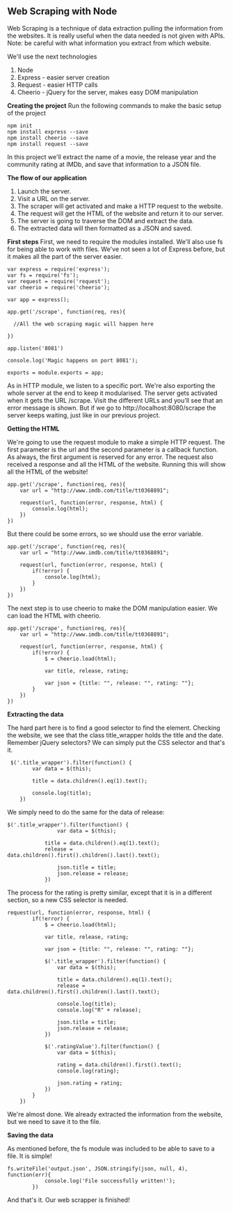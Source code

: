 Web Scraping with Node
--------------------
Web Scraping is a technique of data extraction pulling the information from the websites. It is really useful when the data needed is not given with APIs. Note: be careful with what information you extract from which website. 

We'll use the next technologies

 1. Node
 2. Express - easier server creation
 3. Request - easier HTTP calls
 4. Cheerio - jQuery for the server, makes easy DOM manipulation

**Creating the project**
Run the following commands to make the basic setup of the project

    npm init
    npm install express --save
    npm install cheerio --save
    npm install request --save
    
In this project we'll extract the name of a movie, the release year and the community rating at IMDb, and save that information to a JSON file. 

**The flow of our application**

 1. Launch the server.
 2. Visit a URL on the server.
 3. The scraper will get activated and make a HTTP request to the website.
 4. The request will get the HTML of the website and return it to our server.
 5. The server is going to traverse the DOM and extract the data.
 6. The extracted data will then formatted as a JSON and saved. 

**First steps**
First, we need to require the modules installed. We'll also use fs for being able to work with files. We've not seen a lot of Express before, but it makes all the part of the server easier. 

    var express = require('express');
    var fs = require('fs');
    var request = require('request');
    var cheerio = require('cheerio');
    
    var app = express();
    
    app.get('/scrape', function(req, res){
    
      //All the web scraping magic will happen here
    
    })
    
    app.listen('8081')
    
    console.log('Magic happens on port 8081');
    
    exports = module.exports = app;

As in HTTP module, we listen to a specific port. We're also exporting the whole server at the end to keep it modularised. The server gets activated when it gets the URL /scrape. Visit the different URLs and you'll see that an error message is shown. But if we go to http://localhost:8080/scrape the server keeps waiting, just like in our previous project. 

**Getting the HTML**

We're going to use the request module to make a simple HTTP request. The first parameter is the url and the second parameter is a callback function. As always, the first argument is reserved for any error. The request also received a response and all the HTML of the website. Running this will show all the HTML of the website!

    app.get('/scrape', function(req, res){
    	var url = "http://www.imdb.com/title/tt0368891";
    
    	request(url, function(error, response, html) {
    		console.log(html);
    	})
    })
But there could be some errors, so we should use the error variable.

    app.get('/scrape', function(req, res){
    	var url = "http://www.imdb.com/title/tt0368891";
    
    	request(url, function(error, response, html) {
    		if(!error) {
    			console.log(html);
    		}
    	})
    })

The next step is to use cheerio to make the DOM manipulation easier. We can load the HTML with cheerio.

    app.get('/scrape', function(req, res){
    	var url = "http://www.imdb.com/title/tt0368891";
    
    	request(url, function(error, response, html) {
    		if(!error) {
    			$ = cheerio.load(html);
    
    			var title, release, rating;
    
    			var json = {title: "", release: "", rating: ""};
    		}
    	})
    })

**Extracting the data**

The hard part here is to find a good selector to find the element. Checking the website, we see that the class title_wrapper holds the title and the date. Remember jQuery selectors? We can simply put the CSS selector and that's it.

  
     $('.title_wrapper').filter(function() {
    		var data = $(this);
    
    		title = data.children().eq(1).text();
    
    		console.log(title);
    	})
    	
We simply need to do the same for the data of release:

    $('.title_wrapper').filter(function() {
    				var data = $(this);
    
    			title = data.children().eq(1).text();
				release = data.children().first().children().last().text();
    
    				json.title = title;	
    				json.release = release;
    			})

The process for the rating is pretty similar, except that it is in a different section, so a new CSS selector is needed.

    request(url, function(error, response, html) {
    		if(!error) {
    			$ = cheerio.load(html);
    
    			var title, release, rating;
    
    			var json = {title: "", release: "", rating: ""};
    
    			$('.title_wrapper').filter(function() {
    				var data = $(this);
    
    				title = data.children().eq(1).text();
    				release = data.children().first().children().last().text();
    
    				console.log(title);
    				console.log("R" + release);
    
    				json.title = title;	
    				json.release = release;
    			})
    
    			$('.ratingValue').filter(function() {
    				var data = $(this);
    
    				rating = data.children().first().text();
    				console.log(rating);
    
    				json.rating = rating;
    			})
    		}
    	})

We're almost done. We already extracted the information from the website, but we need to save it to the file.

**Saving the data**

As mentioned before, the fs module was included to be able to save to a file. It is simple!

    fs.writeFile('output.json', JSON.stringify(json, null, 4), function(err){
    		    console.log('File successfully written!');
    		})

And that's it. Our web scrapper is finished!
